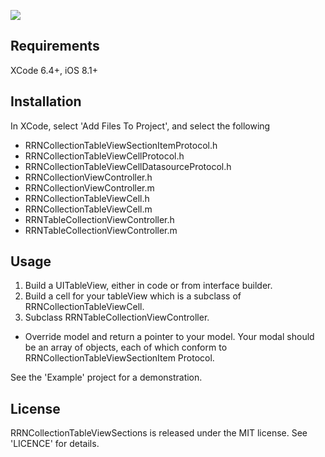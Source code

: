![](http://i.imgur.com/ZIjeYsF.gif)

## Requirements
XCode 6.4+, iOS 8.1+

## Installation
In XCode, select 'Add Files To Project', and select the following
* RRNCollectionTableViewSectionItemProtocol.h
* RRNCollectionTableViewCellProtocol.h
* RRNCollectionTableViewCellDatasourceProtocol.h
* RRNCollectionViewController.h
* RRNCollectionViewController.m
* RRNCollectionTableViewCell.h
* RRNCollectionTableViewCell.m
* RRNTableCollectionViewController.h
* RRNTableCollectionViewController.m

## Usage
1. Build a UITableView, either in code or from interface builder.
2. Build a cell for your tableView which is a subclass of RRNCollectionTableViewCell.
3. Subclass RRNTableCollectionViewController.
 * Override model and return a pointer to your model. Your modal should be an array of objects, each of which conform to RRNCollectionTableViewSectionItem Protocol.

See the 'Example' project for a demonstration.

## License
RRNCollectionTableViewSections is released under the MIT license. See 'LICENCE' for details.